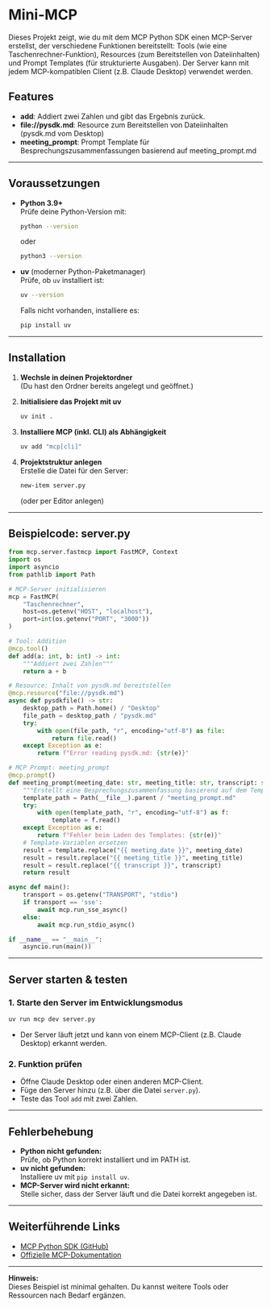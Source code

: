 # Mini-MCP

Dieses Projekt zeigt, wie du mit dem MCP Python SDK einen MCP-Server erstellst, der verschiedene Funktionen bereitstellt: Tools (wie eine Taschenrechner-Funktion), Resources (zum Bereitstellen von Dateiinhalten) und Prompt Templates (für strukturierte Ausgaben). Der Server kann mit jedem MCP-kompatiblen Client (z.B. Claude Desktop) verwendet werden.

## Features

- **add**: Addiert zwei Zahlen und gibt das Ergebnis zurück.
- **file://pysdk.md**: Resource zum Bereitstellen von Dateiinhalten (pysdk.md vom Desktop)
- **meeting_prompt**: Prompt Template für Besprechungszusammenfassungen basierend auf meeting_prompt.md

---

## Voraussetzungen

- **Python 3.9+**  
  Prüfe deine Python-Version mit:
  ```sh
  python --version
  ```
  oder
  ```sh
  python3 --version
  ```

- **uv** (moderner Python-Paketmanager)  
  Prüfe, ob `uv` installiert ist:
  ```sh
  uv --version
  ```
  Falls nicht vorhanden, installiere es:
  ```sh
  pip install uv
  ```

---

## Installation

1. **Wechsle in deinen Projektordner**  
   (Du hast den Ordner bereits angelegt und geöffnet.)

2. **Initialisiere das Projekt mit uv**  
   ```sh
   uv init .
   ```

3. **Installiere MCP (inkl. CLI) als Abhängigkeit**  
   ```sh
   uv add "mcp[cli]"
   ```

4. **Projektstruktur anlegen**  
   Erstelle die Datei für den Server:
   ```sh
   new-item server.py
   ```
   (oder per Editor anlegen)

---

## Beispielcode: server.py

```python
from mcp.server.fastmcp import FastMCP, Context
import os
import asyncio
from pathlib import Path

# MCP-Server initialisieren
mcp = FastMCP(
    "Taschenrechner",
    host=os.getenv("HOST", "localhost"),
    port=int(os.getenv("PORT", "3000"))
)

# Tool: Addition
@mcp.tool()
def add(a: int, b: int) -> int:
    """Addiert zwei Zahlen"""
    return a + b

# Resource: Inhalt von pysdk.md bereitstellen
@mcp.resource("file://pysdk.md")
async def pysdkfile() -> str:
    desktop_path = Path.home() / "Desktop"
    file_path = desktop_path / "pysdk.md"
    try:
        with open(file_path, "r", encoding="utf-8") as file:
            return file.read()
    except Exception as e:
        return f"Error reading pysdk.md: {str(e)}"

# MCP Prompt: meeting_prompt
@mcp.prompt()
def meeting_prompt(meeting_date: str, meeting_title: str, transcript: str) -> str:
    """Erstellt eine Besprechungszusammenfassung basierend auf dem Template aus meeting_prompt.md."""
    template_path = Path(__file__).parent / "meeting_prompt.md"
    try:
        with open(template_path, "r", encoding="utf-8") as f:
            template = f.read()
    except Exception as e:
        return f"Fehler beim Laden des Templates: {str(e)}"
    # Template-Variablen ersetzen
    result = template.replace("{{ meeting_date }}", meeting_date)
    result = result.replace("{{ meeting_title }}", meeting_title)
    result = result.replace("{{ transcript }}", transcript)
    return result

async def main():
    transport = os.getenv("TRANSPORT", "stdio")
    if transport == 'sse':
        await mcp.run_sse_async()
    else:
        await mcp.run_stdio_async()

if __name__ == "__main__":
    asyncio.run(main())
```

---

## Server starten & testen

### 1. Starte den Server im Entwicklungsmodus

```sh
uv run mcp dev server.py
```

- Der Server läuft jetzt und kann von einem MCP-Client (z.B. Claude Desktop) erkannt werden.

### 2. Funktion prüfen

- Öffne Claude Desktop oder einen anderen MCP-Client.
- Füge den Server hinzu (z.B. über die Datei `server.py`).
- Teste das Tool `add` mit zwei Zahlen.

---

## Fehlerbehebung

- **Python nicht gefunden:**  
  Prüfe, ob Python korrekt installiert und im PATH ist.
- **uv nicht gefunden:**  
  Installiere uv mit `pip install uv`.
- **MCP-Server wird nicht erkannt:**  
  Stelle sicher, dass der Server läuft und die Datei korrekt angegeben ist.

---

## Weiterführende Links

- [MCP Python SDK (GitHub)](https://github.com/modelcontextprotocol/python-sdk)
- [Offizielle MCP-Dokumentation](https://modelcontextprotocol.io/)

---

**Hinweis:**  
Dieses Beispiel ist minimal gehalten. Du kannst weitere Tools oder Ressourcen nach Bedarf ergänzen. 

